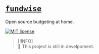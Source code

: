 # [`fundwise`][fundwise_dev]

Open source budgeting at home.

[![MIT license][mit_badge]][mit_license]

> [!INFO]  
> 🚧 This project is still in develpoment.

[fundwise_dev]: https://fundwise.dev
[mit_badge]: https://img.shields.io/badge/license-MIT-blue
[mit_license]: https://opensource.org/licenses/MIT
